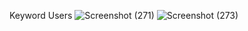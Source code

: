 Keyword Users
![Screenshot (271)](https://github.com/michilcutt/Platform_Computing/assets/145288129/7ae41e8a-1a92-4f36-8c28-8655213aba55)
![Screenshot (273)](https://github.com/michilcutt/Platform_Computing/assets/145288129/fd61eb6f-bd63-45c7-904b-970b08dc27ba)
